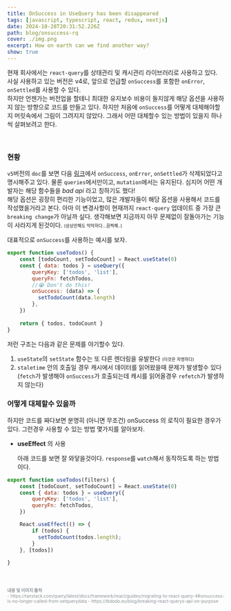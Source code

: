 ```yaml
---
title: OnSuccess in UseQuery has been disappeared
tags: [javascript, typescript, react, redux, nextjs]
date: 2024-10-28T20:31:52.226Z
path: blog/onsuccess-rq
cover: ./img.png
excerpt: How on earth can we find another way?
show: true
---
```

 
현재 회사에서는 `react-query`를 상태관리 및 캐시관리 라이브러리로 사용하고 있다. 사실 사용하고 있는 버전은 v4로, 앞으로 언급할 `onSuccess`를 포함한 `onError`, `onSettled`를 사용할 수 있다.  
하지만 언젠가는 버전업을 할테니 최대한 유지보수 비용이 들지않게 해당 옵션을 사용하지 않는 방향으로 코드를 만들고 있다. 하지만 처음에 `onSuccess`를 어떻게 대체해야할지 머릿속에서 그림이 그려지지 않았다. 그래서 어떤 대체할수 있는 방법이 있을지 하나씩 살펴보려고 한다. 

<br/>

### 현황
`v5`버전의 `doc`를 보면 다음 <a target="_blank" rel="noopener noreferrer" href='https://tanstack.com/query/v5/docs/framework/react/guides/migrating-to-v5#callbacks-on-usequery-and-queryobserver-have-been-removed'>링크</a>에서 `onSuccess`, `onError`, `onSettled`가 삭제되었다고 명시해주고 있다. 물론 `queries`에서만이고, `mutation`에서는 유지된다. 심지어 어떤 개발자는 해당 함수들을 _bad api_ 라고 칭하기도 했다!    
해당 옵션은 굉장히 편리한 기능이었고, 많은 개발자들이 해당 옵션을 사용해서 코드를 작성했을거라고 본다. 아마 이 변경사항이 현재까지 `react-query` 업데이트 중 가장 큰 `breaking change`가 아닐까 싶다. 생각해보면 지금까지 아무 문제없이 잘돌아가는 기능이 사라지게 된것이다. <span style='font-size: 10px'>(상상만해도 막막하다...끔찍해..)</span>  
  
대표적으로 `onSuccess`를 사용하는 예시를 보자.

```jsx
export function useTodos() {
    const [todoCount, setTodoCount] = React.useState(0)
    const { data: todos } = useQuery({
        queryKey: ['todos', 'list'],
        queryFn: fetchTodos,
        //😭 Don't do this!
        onSuccess: (data) => {
          setTodoCount(data.length)
        },
    })
    
    return { todos, todoCount }
}
```

저런 구조는 다음과 같은 문제를 야기할수 있다.
1. `useState`의 `setState` 함수는 또 다른 렌더링을 유발한다 <span style='font-size: 10px'>(이것은 자명하다)</span>
2. `staletime` 안의 호출일 경우 캐시에서 데이터를 읽어왔을때 문제가 발생할수 있다 (`fetch`가 발생해야 `onSuccess`가 호출되는데 캐시를 읽어올경우 `refetch`가 발생하지 않는다)

### 어떻게 대체할수 있을까
하지만 코드를 짜다보면 분명히 (아니면 무조건) onSuccess 의 로직이 필요한 경우가 있다. 그런경우 사용할 수 있는 방법 몇가지를 알아보자.

- **useEffect** 의 사용
  

    아래 코드를 보면 잘 와닿을것이다. `response`를 `watch`해서 동작하도록 하는 방법이다.
```jsx
export function useTodos(filters) {
    const [todoCount, setTodoCount] = React.useState(0)
    const { data: todos } = useQuery({
        queryKey: ['todos', 'list'],
        queryFn: fetchTodos,
    })

    React.useEffect(() => {
        if (todos) {
          setTodoCount(todos.length);
        }
    }, [todos])
  
}
```


<br/>
<br/>
<div style="font-size:10px;color:#8b9196;word-break: break-all"><b>내용 및 이미지 출처</b><br/>
- https://tanstack.com/query/latest/docs/framework/react/guides/migrating-to-react-query-4#onsuccess-is-no-longer-called-from-setquerydata
- https://tkdodo.eu/blog/breaking-react-querys-api-on-purpose
</div>